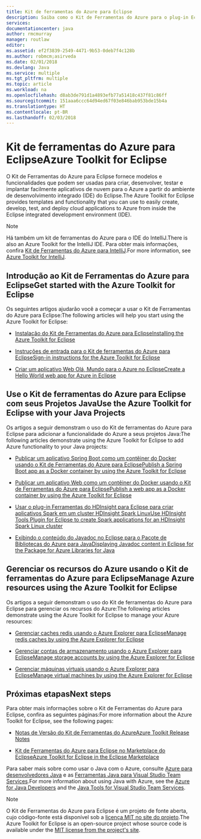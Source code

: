 ```yaml
---
title: Kit de ferramentas do Azure para Eclipse
description: Saiba como o Kit de Ferramentas do Azure para o plug-in Eclipse pode ajudar a criar e implantar aplicativos de nuvem no Azure.
services: 
documentationcenter: java
author: rmcmurray
manager: routlaw
editor: 
ms.assetid: ef2f3839-2549-4471-9b53-0deb7f4c128b
ms.author: robmcm;asirveda
ms.date: 02/01/2018
ms.devlang: Java
ms.service: multiple
ms.tgt_pltfrm: multiple
ms.topic: article
ms.workload: na
ms.openlocfilehash: d8ab3de791d1a4893efb77a51418c437f81c86ff
ms.sourcegitcommit: 151aaa6ccc64d94ed67f03e846bab953bde15b4a
ms.translationtype: HT
ms.contentlocale: pt-BR
ms.lasthandoff: 02/03/2018
---
```

# <a name="azure-toolkit-for-eclipse"></a><span data-ttu-id="3c103-103">Kit de ferramentas do Azure para Eclipse</span><span class="sxs-lookup"><span data-stu-id="3c103-103">Azure Toolkit for Eclipse</span></span>

<span data-ttu-id="3c103-104">O Kit de Ferramentas do Azure para Eclipse fornece modelos e funcionalidades que podem ser usadas para criar, desenvolver, testar e implantar facilmente aplicativos de nuvem para o Azure a partir do ambiente de desenvolvimento integrado (IDE) do Eclipse.</span><span class="sxs-lookup"><span data-stu-id="3c103-104">The Azure Toolkit for Eclipse provides templates and functionality that you can use to easily create, develop, test, and deploy cloud applications to Azure from inside the Eclipse integrated development environment (IDE).</span></span>

> [!NOTE]
> 
> <span data-ttu-id="3c103-105">Há também um kit de ferramentas do Azure para o IDE do IntelliJ.</span><span class="sxs-lookup"><span data-stu-id="3c103-105">There is also an Azure Toolkit for the IntelliJ IDE.</span></span> <span data-ttu-id="3c103-106">Para obter mais informações, confira [Kit de Ferramentas do Azure para IntelliJ](../intellij/azure-toolkit-for-intellij.md).</span><span class="sxs-lookup"><span data-stu-id="3c103-106">For more information, see [Azure Toolkit for IntelliJ](../intellij/azure-toolkit-for-intellij.md).</span></span>
> 

## <a name="get-started-with-the-azure-toolkit-for-eclipse"></a><span data-ttu-id="3c103-107">Introdução ao Kit de Ferramentas do Azure para Eclipse</span><span class="sxs-lookup"><span data-stu-id="3c103-107">Get started with the Azure Toolkit for Eclipse</span></span>
<span data-ttu-id="3c103-108">Os seguintes artigos ajudarão você a começar a usar o Kit de Ferramentas do Azure para Eclipse:</span><span class="sxs-lookup"><span data-stu-id="3c103-108">The following articles will help you start using the Azure Toolkit for Eclipse:</span></span>

* [<span data-ttu-id="3c103-109">Instalação do Kit de Ferramentas do Azure para Eclipse</span><span class="sxs-lookup"><span data-stu-id="3c103-109">Installing the Azure Toolkit for Eclipse</span></span>](azure-toolkit-for-eclipse-installation.md)

* [<span data-ttu-id="3c103-110">Instruções de entrada para o Kit de ferramentas do Azure para Eclipse</span><span class="sxs-lookup"><span data-stu-id="3c103-110">Sign-in instructions for the Azure Toolkit for Eclipse</span></span>](azure-toolkit-for-eclipse-sign-in-instructions.md)

* [<span data-ttu-id="3c103-111">Criar um aplicativo Web Olá, Mundo para o Azure no Eclipse</span><span class="sxs-lookup"><span data-stu-id="3c103-111">Create a Hello World web app for Azure in Eclipse</span></span>](azure-toolkit-for-eclipse-create-hello-world-web-app.md)

## <a name="use-the-azure-toolkit-for-eclipse-with-your-java-projects"></a><span data-ttu-id="3c103-112">Use o Kit de ferramentas do Azure para Eclipse com seus Projetos Java</span><span class="sxs-lookup"><span data-stu-id="3c103-112">Use the Azure Toolkit for Eclipse with your Java Projects</span></span>
<span data-ttu-id="3c103-113">Os artigos a seguir demonstram o uso do  Kit de ferramentas do Azure para Eclipse para adicionar a funcionalidade do Azure a seus projetos Java:</span><span class="sxs-lookup"><span data-stu-id="3c103-113">The following articles demonstrate using the Azure Toolkit for Eclipse to add Azure functionality to your Java projects:</span></span>

* [<span data-ttu-id="3c103-114">Publicar um aplicativo Spring Boot como um contêiner do Docker usando o Kit de Ferramentas do Azure para Eclipse</span><span class="sxs-lookup"><span data-stu-id="3c103-114">Publish a Spring Boot app as a Docker container by using the Azure Toolkit for Eclipse</span></span>](azure-toolkit-for-eclipse-publish-spring-boot-docker-app.md)

* [<span data-ttu-id="3c103-115">Publicar um aplicativo Web como um contêiner do Docker usando o Kit de Ferramentas do Azure para Eclipse</span><span class="sxs-lookup"><span data-stu-id="3c103-115">Publish a web app as a Docker container by using the Azure Toolkit for Eclipse</span></span>](azure-toolkit-for-eclipse-publish-as-docker-container.md)

* [<span data-ttu-id="3c103-116">Usar o plug-in Ferramentas do HDInsight para Eclipse para criar aplicativos Spark em um cluster HDInsight Spark Linux</span><span class="sxs-lookup"><span data-stu-id="3c103-116">Use HDInsight Tools Plugin for Eclipse to create Spark applications for an HDInsight Spark Linux cluster</span></span>](/azure/hdinsight/hdinsight-apache-spark-eclipse-tool-plugin)

* [<span data-ttu-id="3c103-117">Exibindo o conteúdo do Javadoc no Eclipse para o Pacote de Bibliotecas do Azure para Java</span><span class="sxs-lookup"><span data-stu-id="3c103-117">Displaying Javadoc content in Eclipse for the Package for Azure Libraries for Java</span></span>](azure-toolkit-for-eclipse-displaying-javadoc-content-for-azure-libraries.md)

## <a name="manage-azure-resources-using-the-azure-toolkit-for-eclipse"></a><span data-ttu-id="3c103-118">Gerenciar os recursos do Azure usando o Kit de ferramentas do Azure para Eclipse</span><span class="sxs-lookup"><span data-stu-id="3c103-118">Manage Azure resources using the Azure Toolkit for Eclipse</span></span>
<span data-ttu-id="3c103-119">Os artigos a seguir demonstram o uso do Kit de ferramentas do Azure para Eclipse para gerenciar os recursos do Azure:</span><span class="sxs-lookup"><span data-stu-id="3c103-119">The following articles demonstrate using the Azure Toolkit for Eclipse to manage your Azure resources:</span></span>

* [<span data-ttu-id="3c103-120">Gerenciar caches redis usando o Azure Explorer para Eclipse</span><span class="sxs-lookup"><span data-stu-id="3c103-120">Manage redis caches by using the Azure Explorer for Eclipse</span></span>](azure-toolkit-for-eclipse-managing-redis-caches-using-azure-explorer.md)

* [<span data-ttu-id="3c103-121">Gerenciar contas de armazenamento usando o Azure Explorer para Eclipse</span><span class="sxs-lookup"><span data-stu-id="3c103-121">Manage storage accounts by using the Azure Explorer for Eclipse</span></span>](azure-toolkit-for-eclipse-managing-storage-accounts-using-azure-explorer.md)

* [<span data-ttu-id="3c103-122">Gerenciar máquinas virtuais usando o Azure Explorer para Eclipse</span><span class="sxs-lookup"><span data-stu-id="3c103-122">Manage virtual machines by using the Azure Explorer for Eclipse</span></span>](azure-toolkit-for-eclipse-managing-virtual-machines-using-azure-explorer.md)

## <a name="next-steps"></a><span data-ttu-id="3c103-123">Próximas etapas</span><span class="sxs-lookup"><span data-stu-id="3c103-123">Next steps</span></span>

<span data-ttu-id="3c103-124">Para obter mais informações sobre o Kit de Ferramentas do Azure para Eclipse, confira as seguintes páginas:</span><span class="sxs-lookup"><span data-stu-id="3c103-124">For more information about the Azure Toolkit for Eclipse, see the following pages:</span></span>

* [<span data-ttu-id="3c103-125">Notas de Versão do Kit de Ferramentas do Azure</span><span class="sxs-lookup"><span data-stu-id="3c103-125">Azure Toolkit Release Notes</span></span>](https://github.com/Microsoft/azure-tools-for-java/releases)

* [<span data-ttu-id="3c103-126">Kit de Ferramentas do Azure para Eclipse no Marketplace do Eclipse</span><span class="sxs-lookup"><span data-stu-id="3c103-126">Azure Toolkit for Eclipse in the Eclipse Marketplace</span></span>](http://marketplace.eclipse.org/content/azure-toolkit-eclipse)

<span data-ttu-id="3c103-127">Para saber mais sobre como usar o Java com o Azure, consulte [Azure para desenvolvedores Java](https://docs.microsoft.com/java/azure/) e as [Ferramentas Java para Visual Studio Team Services](https://java.visualstudio.com/).</span><span class="sxs-lookup"><span data-stu-id="3c103-127">For more information about using Java with Azure, see the [Azure for Java Developers](https://docs.microsoft.com/java/azure/) and the [Java Tools for Visual Studio Team Services](https://java.visualstudio.com/).</span></span>

<!-- [!INCLUDE [azure-toolkit-for-eclipse-additional-resources](../includes/azure-toolkit-for-eclipse-additional-resources.md)] -->

> [!NOTE]
> 
> <span data-ttu-id="3c103-128">O Kit de Ferramentas do Azure para Eclipse é um projeto de fonte aberta, cujo código-fonte está disponível sob a [licença MIT no site do projeto](https://github.com/microsoft/azure-tools-for-java).</span><span class="sxs-lookup"><span data-stu-id="3c103-128">The Azure Toolkit for Eclipse is an open-source project whose source code is available under the [MIT license from the project's site](https://github.com/microsoft/azure-tools-for-java).</span></span>
> 

<!-- URL List -->

[Azure for Java Developers]: https://docs.microsoft.com/java/azure
[Java Tools for Visual Studio Team Services]: https://java.visualstudio.com/

<!-- Temporarily Deprecated URLs -->

<!-- [Deploying large deployments](azure-toolkit-for-eclipse-deploying-large-deployments.md) -->
<!-- [How to Maintain Session Data with Session Affinity]: http://go.microsoft.com/fwlink/?LinkID=699539 -->
<!-- [How to Use Co-located Caching]: http://go.microsoft.com/fwlink/?LinkID=699542 -->
<!-- [How to Use Dedicated Caching]: http://go.microsoft.com/fwlink/?LinkID=699543 -->
<!-- [How to Use JMS with AMQP 1.0 in Azure with Eclipse]: http://go.microsoft.com/fwlink/?LinkID=699544 -->
<!-- [How to Use SSL Offloading]: http://go.microsoft.com/fwlink/?LinkID=699545 -->
<!-- [SSL Offloading]: http://go.microsoft.com/fwlink/?LinkID=699549 -->
<!-- [Using the Azure Service Runtime Library in JSP]: http://go.microsoft.com/fwlink/?LinkID=699551 -->
<!-- [How to Authenticate Web Users with Azure Access Control Service Using Eclipse]: /azure/active-directory/active-directory-java-authenticate-users-access-control-eclipse.md -->
<!-- [Debug a Java Web App on Azure in Eclipse]: /azure/app-service-web/app-service-web-debug-java-web-app-in-eclipse.md -->
<!-- [Debugging Azure Applications in Eclipse]: azure-toolkit-for-eclipse-debugging-azure-applications.md -->

<!-- Legacy MSDN URL = https://msdn.microsoft.com/library/azure/hh694271.aspx -->

